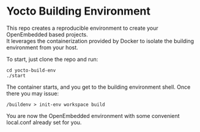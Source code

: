 # Yocto Building Environment

This repo creates a reproducible environment to create your OpenEmbedded based projects. <br />
It leverages the containerization provided by Docker to isolate the building environment from your host.

To start, just clone the repo and run:

    cd yocto-build-env
    ./start
    
The container starts, and you get to the building environment shell.
Once there you may issue:

    /buildenv > init-env workspace build

You are now the OpenEmbedded environment with some convenient local.conf already set for you.
